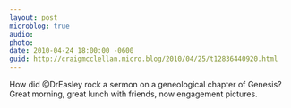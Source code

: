 ```yaml
---
layout: post
microblog: true
audio: 
photo: 
date: 2010-04-24 18:00:00 -0600
guid: http://craigmcclellan.micro.blog/2010/04/25/t12836440920.html
---
```

How did @DrEasley rock a sermon on a geneological chapter of Genesis? Great morning, great lunch with friends, now engagement pictures.
